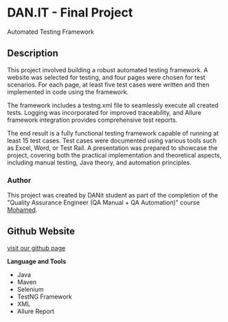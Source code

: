 # DAN.IT - Final Project

Automated Testing Framework 

## Description
This project involved building a robust automated testing framework. A website was selected for testing, and four pages were chosen for test scenarios. For each page, at least five test cases were written and then implemented in code using the framework.

The framework includes a testng.xml file to seamlessly execute all created tests. Logging was incorporated for improved traceability, and Allure framework integration provides comprehensive test reports.

The end result is a fully functional testing framework capable of running at least 15 test cases. Test cases were documented using various tools such as Excel, Word, or Test Rail. A presentation was prepared to showcase the project, covering both the practical implementation and theoretical aspects, including manual testing, Java theory, and automation principles.

### Author
This project was created by DANit student as part of the completion of the "Quality Assurance Engineer (QA Manual + QA Automation)" course [Mohamed](https://github.com/moahmadkamel).

## Github Website

[visit our github page](https://github.com/moahmadkamel/FrameQA)

**Language and Tools**
- Java
- Maven
- Selenium
- TestNG Framework
- XML
- Allure Report
